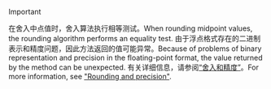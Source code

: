 
> [!IMPORTANT]
>  <span data-ttu-id="0e802-101">在舍入中点值时，舍入算法执行相等测试。</span><span class="sxs-lookup"><span data-stu-id="0e802-101">When rounding midpoint values, the rounding algorithm performs an equality test.</span></span> <span data-ttu-id="0e802-102">由于浮点格式存在的二进制表示和精度问题，因此方法返回的值可能异常。</span><span class="sxs-lookup"><span data-stu-id="0e802-102">Because of problems of binary representation and precision in the floating-point format, the value returned by the method can be unexpected.</span></span> <span data-ttu-id="0e802-103">有关详细信息，请参阅[“舍入和精度”](xref:System.Math.Round%2A#rounding-and-precision)。</span><span class="sxs-lookup"><span data-stu-id="0e802-103">For more information, see ["Rounding and precision"](xref:System.Math.Round%2A#rounding-and-precision).</span></span>

